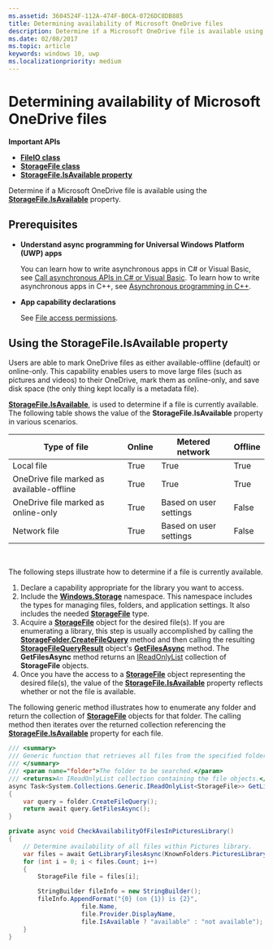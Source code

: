 ```yaml
---
ms.assetid: 3604524F-112A-474F-B0CA-0726DC8DB885
title: Determining availability of Microsoft OneDrive files
description: Determine if a Microsoft OneDrive file is available using the StorageFile.IsAvailable property.
ms.date: 02/08/2017
ms.topic: article
keywords: windows 10, uwp
ms.localizationpriority: medium
---
```

# Determining availability of Microsoft OneDrive files


**Important APIs**

-   [**FileIO class**](/uwp/api/Windows.Storage.FileIO)
-   [**StorageFile class**](/uwp/api/Windows.Storage.StorageFile)
-   [**StorageFile.IsAvailable property**](/uwp/api/windows.storage.storagefile.isavailable)

Determine if a Microsoft OneDrive file is available using the [**StorageFile.IsAvailable**](/uwp/api/windows.storage.storagefile.isavailable) property.

## Prerequisites

-   **Understand async programming for Universal Windows Platform (UWP) apps**

    You can learn how to write asynchronous apps in C# or Visual Basic, see [Call asynchronous APIs in C# or Visual Basic](../threading-async/call-asynchronous-apis-in-csharp-or-visual-basic.md). To learn how to write asynchronous apps in C++, see [Asynchronous programming in C++](../threading-async/asynchronous-programming-in-cpp-universal-windows-platform-apps.md).

-   **App capability declarations**

    See [File access permissions](file-access-permissions.md).

## Using the StorageFile.IsAvailable property

Users are able to mark OneDrive files as either available-offline (default) or online-only. This capability enables users to move large files (such as pictures and videos) to their OneDrive, mark them as online-only, and save disk space (the only thing kept locally is a metadata file).

[**StorageFile.IsAvailable**](/uwp/api/windows.storage.storagefile.isavailable), is used to determine if a file is currently available. The following table shows the value of the **StorageFile.IsAvailable** property in various scenarios.

| Type of file                              | Online | Metered network        | Offline |
|-------------------------------------------|--------|------------------------|---------|
| Local file                                | True   | True                   | True    |
| OneDrive file marked as available-offline | True   | True                   | True    |
| OneDrive file marked as online-only       | True   | Based on user settings | False   |
| Network file                              | True   | Based on user settings | False   |

 

The following steps illustrate how to determine if a file is currently available.

1.  Declare a capability appropriate for the library you want to access.
2.  Include the [**Windows.Storage**](/uwp/api/Windows.Storage) namespace. This namespace includes the types for managing files, folders, and application settings. It also includes the needed [**StorageFile**](/uwp/api/Windows.Storage.StorageFile) type.
3.  Acquire a [**StorageFile**](/uwp/api/Windows.Storage.StorageFile) object for the desired file(s). If you are enumerating a library, this step is usually accomplished by calling the [**StorageFolder.CreateFileQuery**](/uwp/api/windows.storage.storagefolder.createfilequery) method and then calling the resulting [**StorageFileQueryResult**](/uwp/api/Windows.Storage.Search.StorageFileQueryResult) object's [**GetFilesAsync**](/uwp/api/windows.storage.storagefolder.getfilesasync) method. The **GetFilesAsync** method returns an [IReadOnlyList](/dotnet/api/system.collections.generic.ireadonlylist-1) collection of **StorageFile** objects.
4.  Once you have the access to a [**StorageFile**](/uwp/api/Windows.Storage.StorageFile) object representing the desired file(s), the value of the [**StorageFile.IsAvailable**](/uwp/api/windows.storage.storagefile.isavailable) property reflects whether or not the file is available.

The following generic method illustrates how to enumerate any folder and return the collection of [**StorageFile**](/uwp/api/Windows.Storage.StorageFile) objects for that folder. The calling method then iterates over the returned collection referencing the [**StorageFile.IsAvailable**](/uwp/api/windows.storage.storagefile.isavailable) property for each file.

```cs
/// <summary>
/// Generic function that retrieves all files from the specified folder.
/// </summary>
/// <param name="folder">The folder to be searched.</param>
/// <returns>An IReadOnlyList collection containing the file objects.</returns>
async Task<System.Collections.Generic.IReadOnlyList<StorageFile>> GetLibraryFilesAsync(StorageFolder folder)
{
    var query = folder.CreateFileQuery();
    return await query.GetFilesAsync();
}

private async void CheckAvailabilityOfFilesInPicturesLibrary()
{
    // Determine availability of all files within Pictures library.
    var files = await GetLibraryFilesAsync(KnownFolders.PicturesLibrary);
    for (int i = 0; i < files.Count; i++)
    {
        StorageFile file = files[i];

        StringBuilder fileInfo = new StringBuilder();
        fileInfo.AppendFormat("{0} (on {1}) is {2}",
                    file.Name,
                    file.Provider.DisplayName,
                    file.IsAvailable ? "available" : "not available");
    }
}
```